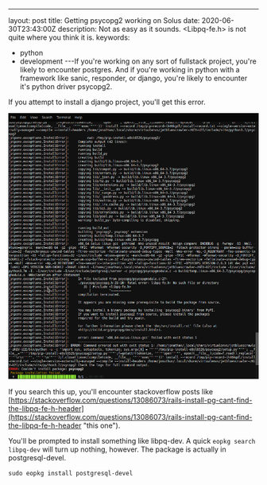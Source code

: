 ---
layout: post
title: Getting psycopg2 working on Solus
date: 2020-06-30T23:43:00Z
description:
  Not as easy as it sounds. <Libpq-fe.h> is not quite where you think it
  is.
keywords:
  - python
  - development
---If you're working on any sort of fullstack project, you're likely to encounter postgres. And if you're working in python with a framework like sanic, responder, or django, you're likely to encounter it's python driver psycopg2.

If you attempt to install a django project, you'll get this error.

![](src/images/libpq-fe.png)

If you search this up, you'll encounter stackoverflow posts like [https://stackoverflow.com/questions/13086073/rails-install-pg-cant-find-the-libpq-fe-h-header](https://stackoverflow.com/questions/13086073/rails-install-pg-cant-find-the-libpq-fe-h-header "this one").

You'll be prompted to install something like libpq-dev. A quick `eopkg search libpq-dev` will turn up nothing, however. The package is actually in postgresql-devel.

    sudo eopkg install postgresql-devel
